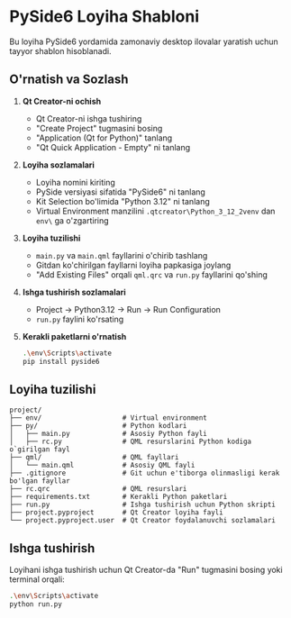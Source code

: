 ﻿# PySide6 Loyiha Shabloni

Bu loyiha PySide6 yordamida zamonaviy desktop ilovalar yaratish uchun tayyor shablon hisoblanadi.

## O'rnatish va Sozlash

1. **Qt Creator-ni ochish**
   - Qt Creator-ni ishga tushiring
   - "Create Project" tugmasini bosing
   - "Application (Qt for Python)" tanlang
   - "Qt Quick Application - Empty" ni tanlang

2. **Loyiha sozlamalari**
   - Loyiha nomini kiriting
   - PySide versiyasi sifatida "PySide6" ni tanlang
   - Kit Selection bo'limida "Python 3.12" ni tanlang
   - Virtual Environment manzilini `.qtcreator\Python_3_12_2venv` dan `env\` ga o'zgartiring

3. **Loyiha tuzilishi**
   - `main.py` va `main.qml` fayllarini o'chirib tashlang
   - Gitdan ko'chirilgan fayllarni loyiha papkasiga joylang
   - "Add Existing Files" orqali `qml.qrc` va `run.py` fayllarini qo'shing

4. **Ishga tushirish sozlamalari**
   - Project -> Python3.12 -> Run -> Run Configuration
   - `run.py` faylini ko'rsating

5. **Kerakli paketlarni o'rnatish**
   ```bash
   .\env\Scripts\activate
   pip install pyside6
   ```

## Loyiha tuzilishi

```
project/
├── env/                    # Virtual environment
├── py/                     # Python kodlari
│   ├── main.py             # Asosiy Python fayli
│   ├── rc.py               # QML resurslarini Python kodiga o`girilgan fayl
├── qml/                    # QML fayllari
│   └── main.qml            # Asosiy QML fayli
├── .gitignore              # Git uchun e'tiborga olinmasligi kerak bo'lgan fayllar
├── rc.qrc                  # QML resurslari
├── requirements.txt        # Kerakli Python paketlari
├── run.py                  # Ishga tushirish uchun Python skripti
├── project.pyproject       # Qt Creator loyiha fayli
└── project.pyproject.user  # Qt Creator foydalanuvchi sozlamalari
```

## Ishga tushirish

Loyihani ishga tushirish uchun Qt Creator-da "Run" tugmasini bosing yoki terminal orqali:

```bash
.\env\Scripts\activate
python run.py
```
